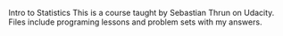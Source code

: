 Intro to Statistics
This is a course taught by Sebastian Thrun on Udacity.
Files include programing lessons and problem sets with my answers. 
